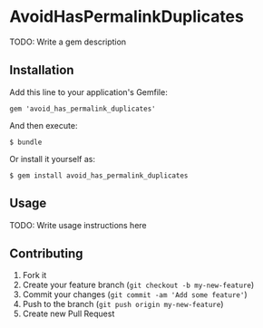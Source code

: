 # AvoidHasPermalinkDuplicates

TODO: Write a gem description

## Installation

Add this line to your application's Gemfile:

    gem 'avoid_has_permalink_duplicates'

And then execute:

    $ bundle

Or install it yourself as:

    $ gem install avoid_has_permalink_duplicates

## Usage

TODO: Write usage instructions here

## Contributing

1. Fork it
2. Create your feature branch (`git checkout -b my-new-feature`)
3. Commit your changes (`git commit -am 'Add some feature'`)
4. Push to the branch (`git push origin my-new-feature`)
5. Create new Pull Request
